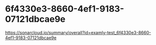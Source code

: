 # 6f4330e3-8660-4ef1-9183-07121dbcae9e
https://sonarcloud.io/summary/overall?id=examly-test_6f4330e3-8660-4ef1-9183-07121dbcae9e
